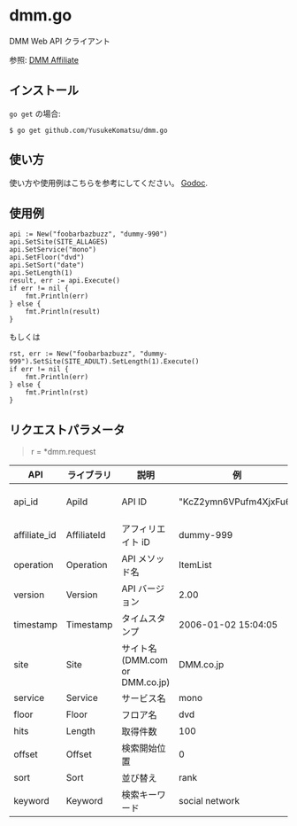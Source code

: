 # dmm.go
DMM Web API クライアント

参照: [DMM Affiliate](https://affiliate.dmm.com/)

## インストール

`go get` の場合:

```
$ go get github.com/YusukeKomatsu/dmm.go
```

## 使い方

使い方や使用例はこちらを参考にしてください。 [Godoc](https://godoc.org/github.com/YusukeKomatsu/dmm.go).

## 使用例

```
api := New("foobarbazbuzz", "dummy-990")
api.SetSite(SITE_ALLAGES)
api.SetService("mono")
api.SetFloor("dvd")
api.SetSort("date")
api.SetLength(1)
result, err := api.Execute()
if err != nil {
    fmt.Println(err)
} else {
    fmt.Println(result)
}
```

もしくは

```
rst, err := New("foobarbazbuzz", "dummy-999").SetSite(SITE_ADULT).SetLength(1).Execute()
if err != nil {
    fmt.Println(err)
} else {
    fmt.Println(rst)
}
```

## リクエストパラメータ

>r = *dmm.request

| API | ライブラリ | 説明 | 例 | 設定方法 |
|---|---|---|---|---|
| api_id | ApiId | API ID | "KcZ2ymn6VPufm4XjxFu6" | r := New("KcZ2ymn6VPufm4XjxFu6", "dummy-999") |
| affiliate_id | AffiliateId | アフィリエイト iD | dummy-999 | r := New("foobarbazbuzz", "dummy-999") |
| operation | Operation | API メソッド名 | ItemList | なし (operation は ItemList しかありません) |
| version | Version | API バージョン | 2.00 | なし (version 2 のみ対応) |
| timestamp | Timestamp | タイムスタンプ | 2006-01-02 15:04:05 | なし (タイムスタンプは自動で設定されます) |
| site | Site | サイト名 (DMM.com or DMM.co.jp) | DMM.co.jp | r.SetSite("DMM.com") |
| service | Service | サービス名 | mono | r.SetService("mono") |
| floor | Floor | フロア名 | dvd | r.SetFloor("dvd") |
| hits | Length | 取得件数 | 100 | r.SetLength(100) |
| offset | Offset | 検索開始位置 | 0 | r.SetOffset(0) |
| sort | Sort | 並び替え | rank | r.SetSort("rank") |
| keyword | Keyword | 検索キーワード | social network | r.SetKeyword("social network") |
